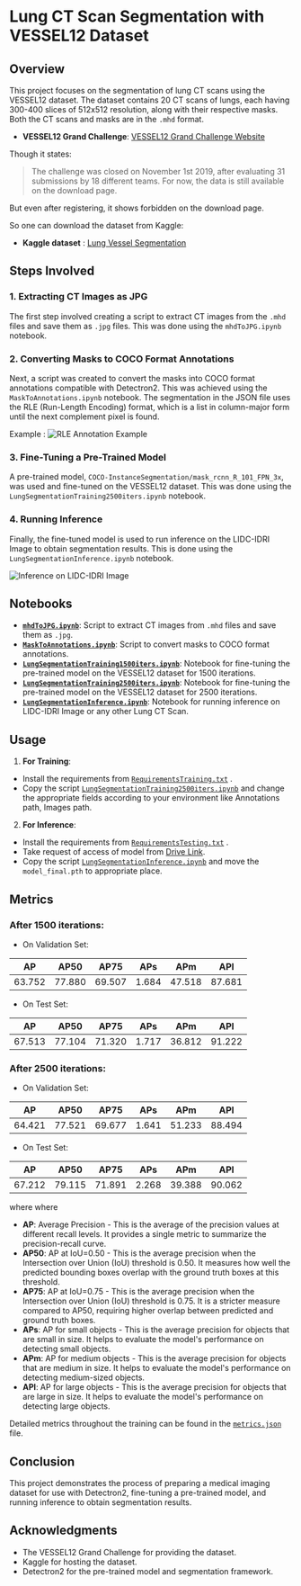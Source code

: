 # Lung CT Scan Segmentation with VESSEL12 Dataset

## Overview

This project focuses on the segmentation of lung CT scans using the VESSEL12 dataset. The dataset contains 20 CT scans of lungs, each having 300-400 slices of 512x512 resolution, along with their respective masks. Both the CT scans and masks are in the `.mhd` format.

- **VESSEL12 Grand Challenge**: [VESSEL12 Grand Challenge Website](https://vessel12.grand-challenge.org/)

Though it states:
> The challenge was closed on November 1st 2019, after evaluating 31 submissions by 18 different teams. For now, the data is still available on the download page.

But even after registering, it shows forbidden on the download page.

So one can download the dataset from Kaggle:
- **Kaggle dataset** : [Lung Vessel Segmentation](https://www.kaggle.com/datasets/andrewmvd/lung-vessel-segmentation)



## Steps Involved

### 1. Extracting CT Images as JPG

The first step involved creating a script to extract CT images from the `.mhd` files and save them as `.jpg` files. This was done using the `mhdToJPG.ipynb` notebook.

### 2. Converting Masks to COCO Format Annotations

Next, a script was created to convert the masks into COCO format annotations compatible with Detectron2. This was achieved using the `MaskToAnnotations.ipynb` notebook. The segmentation in the JSON file uses the RLE (Run-Length Encoding) format, which is a list in column-major form until the next complement pixel is found.

Example :
![RLE Annotation Example][1]


[1]: https://i.sstatic.net/Knq3CjpG.png

### 3. Fine-Tuning a Pre-Trained Model

A pre-trained model, `COCO-InstanceSegmentation/mask_rcnn_R_101_FPN_3x`, was used and fine-tuned on the VESSEL12 dataset. This was done using the `LungSegmentationTraining2500iters.ipynb` notebook.

### 4. Running Inference

Finally, the fine-tuned model is used to run inference on the LIDC-IDRI Image to obtain segmentation results. This is done using the `LungSegmentationInference.ipynb` notebook.

 ![Inference on LIDC-IDRI Image][2]


[2]: https://i.sstatic.net/51ZnLyEH.png


## Notebooks

- **[`mhdToJPG.ipynb`](mhdToJPG.ipynb)**: Script to extract CT images from `.mhd` files and save them as `.jpg`.
- **[`MaskToAnnotations.ipynb`](MaskToAnnotations.ipynb)**: Script to convert masks to COCO format annotations.
- **[`LungSegmentationTraining1500iters.ipynb`](LungSegmentationTraining1500iters.ipynb)**: Notebook for fine-tuning the pre-trained model on the VESSEL12 dataset for 1500 iterations.
- **[`LungSegmentationTraining2500iters.ipynb`](LungSegmentationTraining2500iters.ipynb)**: Notebook for fine-tuning the pre-trained model on the VESSEL12 dataset for 2500 iterations.
- **[`LungSegmentationInference.ipynb`](LungSegmentationInference.ipynb)**: Notebook for running inference on LIDC-IDRI Image or any other Lung CT Scan.


## Usage

1. **For Training**: 
- Install the requirements from [`RequirementsTraining.txt`](RequirementsTraining.txt) .
- Copy the script [`LungSegmentationTraining2500iters.ipynb`](LungSegmentationTraining2500iters.ipynb) and change the appropriate fields according to your environment like Annotations path, Images path.

2. **For Inference**: 
- Install the requirements from [`RequirementsTesting.txt`](RequirementsTesting.txt) .
- Take request of access of model from [Drive Link](https://drive.google.com/file/d/1-H4WKMDVFD_YX86_i-nMBUARM9ytXrPv/view?usp=sharing).
- Copy the script [`LungSegmentationInference.ipynb`](LungSegmentationInference.ipynb) and move the `model_final.pth` to appropriate place.

## Metrics
### After 1500 iterations:
- On Validation Set:

|   AP   |  AP50  |  AP75  |  APs  |  APm   |  APl   |
|:------:|:------:|:------:|:-----:|:------:|:------:|
| 63.752 | 77.880 | 69.507 | 1.684 | 47.518 | 87.681 |


- On Test Set:

|   AP   |  AP50  |  AP75  |  APs  |  APm   |  APl   |
|:------:|:------:|:------:|:-----:|:------:|:------:|
| 67.513 | 77.104 | 71.320 | 1.717 | 36.812 | 91.222 |

### After 2500 iterations:
- On Validation Set:

|   AP   |  AP50  |  AP75  |  APs  |  APm   |  APl   |
|:------:|:------:|:------:|:-----:|:------:|:------:|
| 64.421 | 77.521 | 69.677 | 1.641 | 51.233 | 88.494 |


- On Test Set:

|   AP   |  AP50  |  AP75  |  APs  |  APm   |  APl   |
|:------:|:------:|:------:|:-----:|:------:|:------:|
| 67.212 | 79.115 | 71.891 | 2.268 | 39.388 | 90.062 |

where 
where 
- **AP**: Average Precision - This is the average of the precision values at different recall levels. It provides a single metric to summarize the precision-recall curve.
- **AP50**: AP at IoU=0.50 - This is the average precision when the Intersection over Union (IoU) threshold is 0.50. It measures how well the predicted bounding boxes overlap with the ground truth boxes at this threshold.
- **AP75**: AP at IoU=0.75 - This is the average precision when the Intersection over Union (IoU) threshold is 0.75. It is a stricter measure compared to AP50, requiring higher overlap between predicted and ground truth boxes.
- **APs**: AP for small objects - This is the average precision for objects that are small in size. It helps to evaluate the model's performance on detecting small objects.
- **APm**: AP for medium objects - This is the average precision for objects that are medium in size. It helps to evaluate the model's performance on detecting medium-sized objects.
- **APl**: AP for large objects - This is the average precision for objects that are large in size. It helps to evaluate the model's performance on detecting large objects.

Detailed metrics throughout the training can be found in the [`metrics.json`](metrics.json) file.

## Conclusion

This project demonstrates the process of preparing a medical imaging dataset for use with Detectron2, fine-tuning a pre-trained model, and running inference to obtain segmentation results.

## Acknowledgments

- The VESSEL12 Grand Challenge for providing the dataset.
- Kaggle for hosting the dataset.
- Detectron2 for the pre-trained model and segmentation framework.
